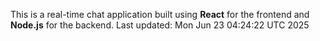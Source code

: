 This is a real-time chat application built using **React** for the frontend and **Node.js** for the backend.
Last updated: Mon Jun 23 04:24:22 UTC 2025
